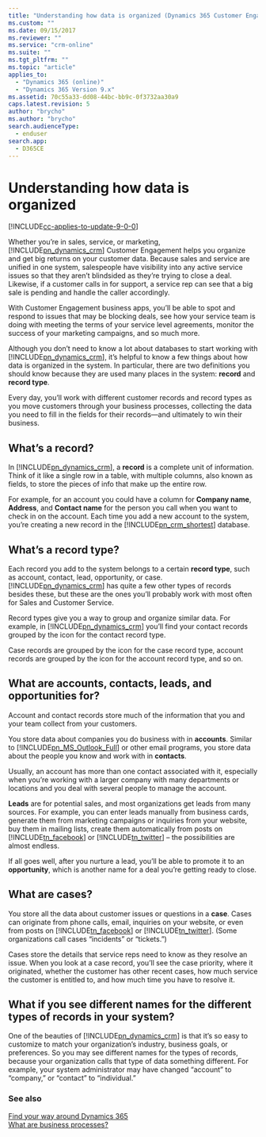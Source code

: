 ```yaml
---
title: "Understanding how data is organized (Dynamics 365 Customer Engagement) | MicrosoftDocs"
ms.custom: ""
ms.date: 09/15/2017
ms.reviewer: ""
ms.service: "crm-online"
ms.suite: ""
ms.tgt_pltfrm: ""
ms.topic: "article"
applies_to: 
  - "Dynamics 365 (online)"
  - "Dynamics 365 Version 9.x"
ms.assetid: 70c55a33-dd08-44bc-bb9c-0f3732aa30a9
caps.latest.revision: 5
author: "brycho"
ms.author: "brycho"
search.audienceType: 
  - enduser
search.app: 
  - D365CE
---
```

# Understanding how data is organized

[!INCLUDE[cc-applies-to-update-9-0-0](../includes/cc_applies_to_update_9_0_0.md)]

Whether you’re in sales, service, or marketing, [!INCLUDE[pn_dynamics_crm](../includes/pn-dynamics-crm.md)] Customer Engagement helps you organize and get big returns on your customer data. Because sales and service are unified in one system, salespeople have visibility into any active service issues so that they aren’t blindsided as they’re trying to close a deal. Likewise, if a customer calls in for support, a service rep can see that a big sale is pending and handle the caller accordingly.

With Customer Engagement business apps, you’ll be able to spot and respond to issues that may be blocking deals, see how your service team is doing with meeting the terms of your service level agreements, monitor the success of your marketing campaigns, and so much more. 
  
Although you don’t need to know a lot about databases to start working with [!INCLUDE[pn_dynamics_crm](../includes/pn-dynamics-crm.md)], it’s helpful to know a few things about how data is organized in the system. In particular, there are two definitions you should know because they are used many places in the system: **record** and **record type**.  

Every day, you’ll work with different customer records and record types as you move customers through your business processes, collecting the data you need to fill in the fields for their records—and ultimately to win their business.  

## What’s a record?  
 In [!INCLUDE[pn_dynamics_crm](../includes/pn-dynamics-crm.md)], a **record** is a complete unit of information. Think of it like a single row in a table, with multiple columns, also known as fields, to store the pieces of info that make up the entire row.  
  
 For example, for an account you could have a column for **Company name**, **Address**, and **Contact name** for the person you call when you want to check in on the account. Each time you add a new account to the system, you’re creating a new record in the [!INCLUDE[pn_crm_shortest](../includes/pn-crm-shortest.md)] database.  
  
## What’s a record type?  
 Each record you add to the system belongs to a certain **record type**, such as account, contact, lead, opportunity, or case. [!INCLUDE[pn_dynamics_crm](../includes/pn-dynamics-crm.md)] has quite a few other types of records besides these, but these are the ones you’ll probably work with most often for Sales and Customer Service.  
  
 Record types give you a way to group and organize similar data. For example, in [!INCLUDE[pn_dynamics_crm](../includes/pn-dynamics-crm.md)] you’ll find your contact records grouped by the icon for the contact record type.  
  
 Case records are grouped by the icon for the case record type, account records are grouped by the icon for the account record type, and so on.  
  
## What are accounts, contacts, leads, and opportunities for?  
 Account and contact records store much of the information that you and your team collect from your customers.  
  
 You store data about companies you do business with in **accounts**. Similar to [!INCLUDE[pn_MS_Outlook_Full](../includes/pn-ms-outlook-full.md)] or other email programs, you store data about the people you know and work with in **contacts**.  
  
 Usually, an account has more than one contact associated with it, especially when you’re working with a larger company with many departments or locations and you deal with several people to manage the account.  
  
 **Leads** are for potential sales, and most organizations get leads from many sources. For example, you can enter leads manually from business cards, generate them from marketing campaigns or inquiries from your website, buy them in mailing lists, create them automatically from posts on [!INCLUDE[tn_facebook](../includes/tn-facebook.md)] or [!INCLUDE[tn_twitter](../includes/tn-twitter.md)] – the possibilities are almost endless.  
  
 If all goes well, after you nurture a lead, you’ll be able to promote it to an **opportunity**, which is another name for a deal you’re getting ready to close.  
  
## What are cases?  
 You store all the data about customer issues or questions in a **case**. Cases can originate from phone calls, email, inquiries on your website, or even from posts on [!INCLUDE[tn_facebook](../includes/tn-facebook.md)] or [!INCLUDE[tn_twitter](../includes/tn-twitter.md)]. (Some organizations call cases “incidents” or “tickets.”)  
  
 Cases store the details that service reps need to know as they resolve an issue. When you look at a case record, you’ll see the case priority, where it originated, whether the customer has other recent cases, how much service the customer is entitled to, and how much time you have to resolve it.  
 
## What if you see different names for the different types of records in your system?
One of the beauties of [!INCLUDE[pn_dynamics_crm](../includes/pn-dynamics-crm.md)] is that it’s so easy to customize to match your organization’s industry, business goals, or preferences. So you may see
different names for the types of records, because your organization calls that type of data something different. For example, your system administrator may have changed “account” to “company,” or “contact” to “individual.”

### See also  
 [Find your way around Dynamics 365](../basics/navigation-customer-engagement-enterprise.md)   
 [What are business processes?](../basics/what-are-business-processes.md)

